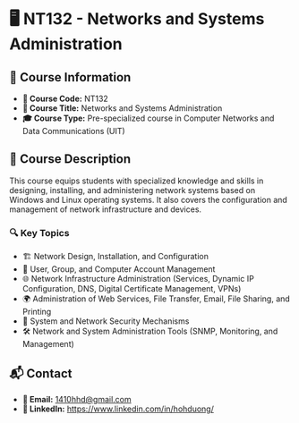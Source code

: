 # 🖥️ NT132 - Networks and Systems Administration

## 📌 Course Information
- **📛 Course Code:** NT132  
- **📖 Course Title:** Networks and Systems Administration  
- **🎓 Course Type:** Pre-specialized course in Computer Networks and Data Communications (UIT)  

## 📜 Course Description
This course equips students with specialized knowledge and skills in designing, installing, and administering network systems based on Windows and Linux operating systems. It also covers the configuration and management of network infrastructure and devices.  

### 🔍 **Key Topics**
- 🏗️ Network Design, Installation, and Configuration  
- 👤 User, Group, and Computer Account Management  
- 🌐 Network Infrastructure Administration (Services, Dynamic IP Configuration, DNS, Digital Certificate Management, VPNs)  
- 🌍 Administration of Web Services, File Transfer, Email, File Sharing, and Printing  
- 🔐 System and Network Security Mechanisms  
- 🛠️ Network and System Administration Tools (SNMP, Monitoring, and Management)  

## 📬 Contact
- **💌 Email:** 1410hhd@gmail.com
- **🔗 LinkedIn:** https://www.linkedin.com/in/hohduong/
